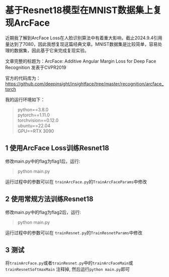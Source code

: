 # 基于Resnet18模型在MNIST数据集上复现ArcFace
近期我了解到ArcFace Loss在人脸识别算法中有着重大影响，截止2024.9.4引用量达到了7080，因此我想复现这篇经典文章。MNIST数据集是比较简单，容易处理的数据集，因此基于它来完成复现实验。

文章完整的标题为：ArcFace: Additive Angular Margin Loss for Deep Face Recognition
发表于CVPR2019

官方的代码库为：https://github.com/deepinsight/insightface/tree/master/recognition/arcface_torch

我的运行环境如下：

> python==3.8.0  
> pytorch==1.11.0  
> torchvision==0.12.0  
> ubuntu==22.04  
> GPU==RTX 3090  


## 1 使用ArcFace Loss训练Resnet18
修改main.py中的flag为flag1后，运行:  
> python main.py

运行过程中的参数可以在 `trainArcFace.py`的`TrainArcFaceParams`中修改

## 2 使用常规方法训练Resnet18
修改main.py中的flag为flag2后，运行:  
> python main.py

运行过程中的参数可以在 `trainResnet.py`的`TrainResnetParams`中修改


## 3 测试
将`trainArcFace.py`或者`trainResnet.py`中的`trainArcFaceMain`或`trainResnetSoftmaxMain` 注释掉, 然后运行`python main.py`即可